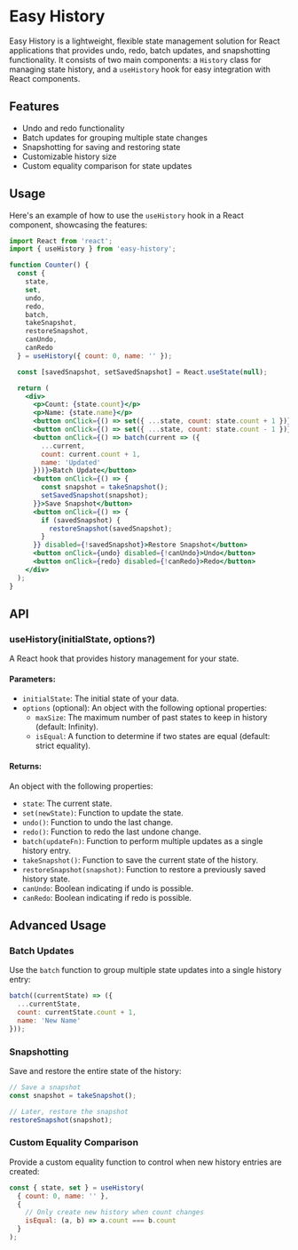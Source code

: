 # Easy History

Easy History is a lightweight, flexible state management solution for React applications that provides undo, redo, batch updates, and snapshotting functionality. It consists of two main components: a `History` class for managing state history, and a `useHistory` hook for easy integration with React components.

## Features

- Undo and redo functionality
- Batch updates for grouping multiple state changes
- Snapshotting for saving and restoring state
- Customizable history size
- Custom equality comparison for state updates

## Usage

Here's an example of how to use the `useHistory` hook in a React component, showcasing the features:

```jsx
import React from 'react';
import { useHistory } from 'easy-history';

function Counter() {
  const { 
    state, 
    set, 
    undo, 
    redo, 
    batch,
    takeSnapshot,
    restoreSnapshot,
    canUndo, 
    canRedo 
  } = useHistory({ count: 0, name: '' });

  const [savedSnapshot, setSavedSnapshot] = React.useState(null);

  return (
    <div>
      <p>Count: {state.count}</p>
      <p>Name: {state.name}</p>
      <button onClick={() => set({ ...state, count: state.count + 1 })}>Increment</button>
      <button onClick={() => set({ ...state, count: state.count - 1 })}>Decrement</button>
      <button onClick={() => batch(current => ({
        ...current,
        count: current.count + 1,
        name: 'Updated'
      }))}>Batch Update</button>
      <button onClick={() => {
        const snapshot = takeSnapshot();
        setSavedSnapshot(snapshot);
      }}>Save Snapshot</button>
      <button onClick={() => {
        if (savedSnapshot) {
          restoreSnapshot(savedSnapshot);
        }
      }} disabled={!savedSnapshot}>Restore Snapshot</button>
      <button onClick={undo} disabled={!canUndo}>Undo</button>
      <button onClick={redo} disabled={!canRedo}>Redo</button>
    </div>
  );
}
```

## API

### useHistory(initialState, options?)

A React hook that provides history management for your state.

#### Parameters:

- `initialState`: The initial state of your data.
- `options` (optional): An object with the following optional properties:
  - `maxSize`: The maximum number of past states to keep in history (default: Infinity).
  - `isEqual`: A function to determine if two states are equal (default: strict equality).

#### Returns:

An object with the following properties:

- `state`: The current state.
- `set(newState)`: Function to update the state.
- `undo()`: Function to undo the last change.
- `redo()`: Function to redo the last undone change.
- `batch(updateFn)`: Function to perform multiple updates as a single history entry.
- `takeSnapshot()`: Function to save the current state of the history.
- `restoreSnapshot(snapshot)`: Function to restore a previously saved history state.
- `canUndo`: Boolean indicating if undo is possible.
- `canRedo`: Boolean indicating if redo is possible.

## Advanced Usage

### Batch Updates

Use the `batch` function to group multiple state updates into a single history entry:

```javascript
batch((currentState) => ({
  ...currentState,
  count: currentState.count + 1,
  name: 'New Name'
}));
```

### Snapshotting

Save and restore the entire state of the history:

```javascript
// Save a snapshot
const snapshot = takeSnapshot();

// Later, restore the snapshot
restoreSnapshot(snapshot);
```

### Custom Equality Comparison

Provide a custom equality function to control when new history entries are created:

```javascript
const { state, set } = useHistory(
  { count: 0, name: '' },
  { 
    // Only create new history when count changes
    isEqual: (a, b) => a.count === b.count 
  }
);
```